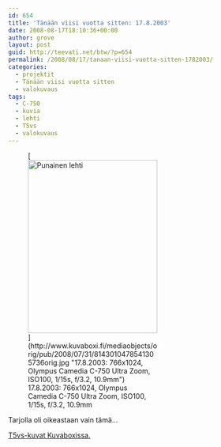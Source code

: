 ```yaml
---
id: 654
title: 'Tänään viisi vuotta sitten: 17.8.2003'
date: 2008-08-17T18:10:36+00:00
author: grove
layout: post
guid: http://teevati.net/btw/?p=654
permalink: /2008/08/17/tanaan-viisi-vuotta-sitten-1782003/
categories:
  - projektit
  - Tänään viisi vuotta sitten
  - valokuvaus
tags:
  - C-750
  - kuvia
  - lehti
  - T5vs
  - valokuvaus
---
```

<figure style="width: 262px" class="wp-caption aligncenter">[<img title="Punainen lehti" src="http://www.kuvaboxi.fi/mediaobjects/pub/2008/07/31/8143010478541305736web_0.jpg" alt="Punainen lehti" width="262" height="350" />](http://www.kuvaboxi.fi/mediaobjects/orig/pub/2008/07/31/8143010478541305736orig.jpg "17.8.2003: 766x1024, Olympus Camedia C-750 Ultra Zoom, ISO100, 1/15s, f/3.2, 10.9mm")<figcaption class="wp-caption-text">17.8.2003: 766x1024, Olympus Camedia C-750 Ultra Zoom, ISO100, 1/15s, f/3.2, 10.9mm</figcaption></figure> 

Tarjolla oli oikeastaan vain tämä&#8230;

[T5vs-kuvat Kuvaboxissa.](http://www.kuvaboxi.fi/julkinen/29poj+taavetti-btw-t5vs.html "Kuvaboxi - BTW: T5vs (Taavetti)")